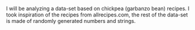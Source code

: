 I will be analyzing a data-set based on chickpea (garbanzo bean) recipes.
I took inspiration of the recipes from allrecipes.com, the rest of the data-set is made of randomly generated numbers and strings.
